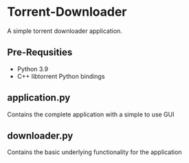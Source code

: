 # Torrent-Downloader
A simple torrent downloader application.

## Pre-Requsities
* Python 3.9
* C++ libtorrent Python bindings

## application.py
Contains the complete application with a simple to use GUI

## downloader.py
Contains the basic underlying functionality for the application